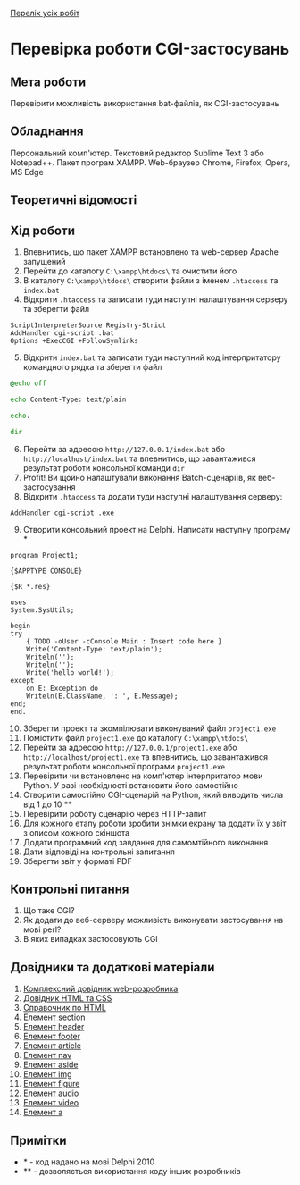 ﻿[Перелік усіх робіт](README.md)

# Перевірка роботи CGI-застосувань

## Мета роботи

Перевірити можливість використання bat-файлів, як CGI-застосувань

## Обладнання

Персональний комп'ютер. Текстовий редактор Sublime Text 3 або Notepad++. Пакет програм XAMPP. Web-браузер Chrome, Firefox, Opera, MS Edge

## Теоретичні відомості



## Хід роботи

1. Впевнитись, що пакет XAMPP встановлено та web-сервер Apache запущений
2. Перейти до каталогу `C:\xampp\htdocs\` та очистити його
3. В каталогу `C:\xampp\htdocs\` створити файли з іменем `.htaccess` та `index.bat`
4. Відкрити `.htaccess` та записати туди наступні налаштування серверу та зберегти файл

```htaccess
ScriptInterpreterSource Registry-Strict 
AddHandler cgi-script .bat 
Options +ExecCGI +FollowSymlinks 
```
5. Відкрити `index.bat` та записати туди наступний код інтерпритатору командного рядка та зберегти файл

```bat
@echo off 

echo Content-Type: text/plain 

echo. 

dir
```
6. Перейти за адресою `http://127.0.0.1/index.bat` або `http://localhost/index.bat` та впевнитись, що завантажився результат роботи консольної команди `dir`
7. Profit! Ви щойно налаштували виконання Batch-сценаріїв, як веб-застосування
8. Відкрити `.htaccess` та додати туди наступні налаштування серверу:

```htaccess
AddHandler cgi-script .exe
```

9. Створити консольний проект на Delphi. Написати наступну програму \*

```delphi
program Project1; 

{$APPTYPE CONSOLE} 

{$R *.res} 

uses 
System.SysUtils; 

begin 
try 
    { TODO -oUser -cConsole Main : Insert code here } 
    Write('Content-Type: text/plain'); 
    Writeln(''); 
    Writeln(''); 
    Write('hello world!'); 
except 
    on E: Exception do 
    Writeln(E.ClassName, ': ', E.Message); 
end; 
end. 
```

10. Зберегти проект та зкомпілювати виконуваний файл `project1.exe`
11. Помістити файл `project1.exe` до каталогу `C:\xampp\htdocs\`
12. Перейти за адресою `http://127.0.0.1/project1.exe` або `http://localhost/project1.exe` та впевнитись, що завантажився результат роботи консольної програми `project1.exe`
13. Перевірити чи встановлено на комп'ютер інтерпритатор мови Python. У разі необхідності встановити його самостійно
14. Створити самостійно CGI-сценарій на Python, який виводить числа від 1 до 10 \*\*
15. Перевірити роботу сценарію через HTTP-запит
16. Для кожного етапу роботи зробити знімки екрану та додати їх у звіт з описом кожного скіншота
17. Додати програмний код завдання для самомтійного виконання
18. Дати відповіді на контрольні запитання
19. Зберегти звіт у форматі PDF

## Контрольні питання

1.  Що таке CGI?
2.  Як додати до веб-серверу можливість виконувати застосування на мові perl?
3.  В яких випадках застосовують CGI



## Довідники та додаткові матеріали

1.  [Комплексний довідник web-розробника](https://www.w3schools.com/)
2.  [Довідник HTML та CSS](https://css.in.ua/)
3.  [Справочник по HTML](http://htmlbook.ru/)
4.  [Елемент section](https://developer.mozilla.org/ru/docs/Web/HTML/Element/section)
5.  [Елемент header](https://developer.mozilla.org/ru/docs/Web/HTML/Element/header)
6.  [Елемент footer](https://developer.mozilla.org/ru/docs/Web/HTML/Element/footer)
7.  [Елемент article](https://developer.mozilla.org/ru/docs/Web/HTML/Element/article)
8.  [Елемент nav](https://developer.mozilla.org/ru/docs/Web/HTML/Element/nav)
9.  [Елемент aside](https://developer.mozilla.org/ru/docs/Web/HTML/Element/aside)
10.  [Елемент img](https://developer.mozilla.org/ru/docs/Web/HTML/Element/img)
11.  [Елемент figure](https://developer.mozilla.org/ru/docs/Web/HTML/Element/figure)
12.  [Елемент audio](https://developer.mozilla.org/ru/docs/Web/HTML/Element/audio)
13.  [Елемент video](https://developer.mozilla.org/ru/docs/Web/HTML/Element/video)
14.  [Елемент a](https://developer.mozilla.org/ru/docs/Web/HTML/Element/a)

## Примітки
* \* - код надано на мові Delphi 2010
* \*\* - дозволяється використання коду інших розробників
